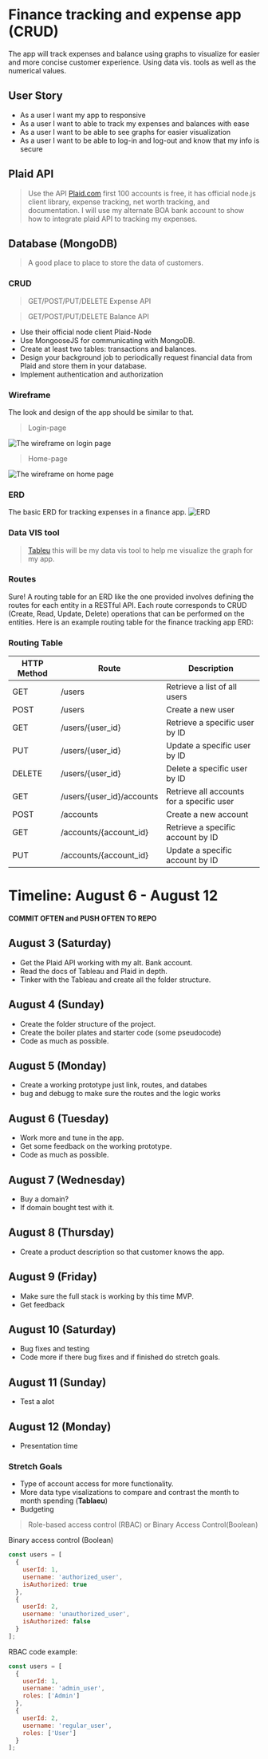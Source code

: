 # Finance tracking and expense app (CRUD)
The app will track expenses and balance using graphs to visualize 
for easier and more concise customer experience. Using data vis. tools 
as well as the numerical values.

## User Story
* As a user I want my app to responsive
* As a user I want to able to track my expenses and balances with ease
* As a user I want to be able to see graphs for easier visualization
* As a user I want to be able to log-in and log-out and know that my info is secure

## Plaid API
>Use the API [Plaid.com](https://plaid.com/) first 100 accounts is free, it has official node.js client library, expense tracking, net worth tracking, and documentation. I will use my alternate BOA bank account to show how to integrate plaid API to tracking my expenses.

## Database (MongoDB)
> A good place to place to store the data of customers.

### CRUD

>GET/POST/PUT/DELETE Expense API

>GET/POST/PUT/DELETE Balance API

* Use their official node client Plaid-Node
* Use MongooseJS for communicating with MongoDB.
* Create at least two tables: transactions and balances.
* Design your background job to periodically request financial data from Plaid and store them in your database. 
* Implement authentication and authorization

### Wireframe
The look and design of the app should be similar to that. 

> Login-page

![The wireframe on login page](./Login%20page.jpg)
> Home-page

![The wireframe on home page](./Main%20landing%20page.jpg)

### ERD 
The basic ERD for tracking expenses in a finance app.
![ERD](./Entity%20Relationship%20Diagram%20-%20Frame%201.jpg)

### Data VIS tool

> [Tableu](https://www.tableau.com) this will be my data vis tool to help me visualize the graph for my app. 

### Routes

Sure! A routing table for an ERD like the one provided involves defining the routes for each entity in a RESTful API. Each route corresponds to CRUD (Create, Read, Update, Delete) operations that can be performed on the entities. Here is an example routing table for the finance tracking app ERD:

### Routing Table

| HTTP Method | Route                    | Description                                             |
|-------------|--------------------------|---------------------------------------------------------|
| GET         | /users                   | Retrieve a list of all users                            |
| POST        | /users                   | Create a new user                                       |
| GET         | /users/{user_id}         | Retrieve a specific user by ID                          |
| PUT         | /users/{user_id}         | Update a specific user by ID                            |
| DELETE      | /users/{user_id}         | Delete a specific user by ID                            |
| GET         | /users/{user_id}/accounts| Retrieve all accounts for a specific user               |
| POST        | /accounts                | Create a new account                                    |
| GET         | /accounts/{account_id}   | Retrieve a specific account by ID                       |
| PUT         | /accounts/{account_id}   | Update a specific account by ID                         |

# Timeline: August 6 - August 12
#### COMMIT OFTEN and PUSH OFTEN TO REPO

## August 3 (Saturday)
- Get the Plaid API working with my alt. Bank account.
- Read the docs of Tableau and Plaid in depth.
- Tinker with the Tableau and create all the folder structure.

## August 4 (Sunday)
- Create the folder structure of the project.
- Create the boiler plates and starter code (some pseudocode)
- Code as much as possible.

## August 5 (Monday)
- Create a working prototype just link, routes, and databes
- bug and debugg to make sure the routes and the logic works

## August 6 (Tuesday)
- Work more and tune in the app.
- Get some feedback on the working prototype.
- Code as much as possible.

## August 7 (Wednesday)
- Buy a domain?
- If domain bought test with it.

## August 8 (Thursday)
- Create a product description so that customer knows the app.

## August 9 (Friday)
- Make sure the full stack is working by this time MVP. 
- Get feedback 

## August 10 (Saturday)
- Bug fixes and testing 
- Code more if there bug fixes and if finished do stretch goals.

## August 11 (Sunday)
- Test a alot

## August 12 (Monday)
- Presentation time 

### Stretch Goals
* Type of account access for more functionality.
* More data type visalizations to compare and contrast the month to month spending (**Tablaeu**)
* Budgeting 

>Role-based access control (RBAC) or Binary Access Control(Boolean)

Binary access control (Boolean)

```Javascript 
const users = [
  {
    userId: 1,
    username: 'authorized_user',
    isAuthorized: true
  },
  {
    userId: 2,
    username: 'unauthorized_user',
    isAuthorized: false
  }
];
```
RBAC code example:

```Javascript
const users = [
  {
    userId: 1,
    username: 'admin_user',
    roles: ['Admin']
  },
  {
    userId: 2,
    username: 'regular_user',
    roles: ['User']
  }
];
```